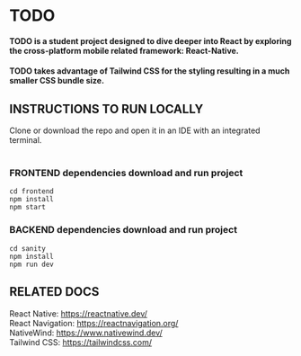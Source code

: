 # **TODO**

#### TODO is a student project designed to dive deeper into React by exploring the cross-platform mobile related framework: React-Native.

#### TODO takes advantage of Tailwind CSS for the styling resulting in a much smaller CSS bundle size.

## **INSTRUCTIONS TO RUN LOCALLY**

Clone or download the repo and open it in an IDE with an integrated terminal. <br><br>

### **FRONTEND** dependencies download and run project

```
cd frontend
npm install
npm start

```

### **BACKEND** dependencies download and run project

```
cd sanity
npm install
npm run dev

```

## **RELATED DOCS**

React Native: https://reactnative.dev/ <br>
React Navigation: https://reactnavigation.org/ <br>
NativeWind: https://www.nativewind.dev/ <br>
Tailwind CSS: https://tailwindcss.com/ <br>
